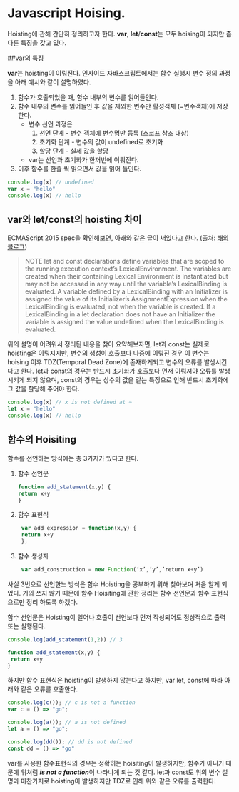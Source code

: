 # Javascript Hoising.

Hoisting에 관해 간단히 정리하고자 한다. **var**, **let**/**const**는 모두 hoising이 되지만 좀 다른 특징을 갖고 있다.

##var의 특징

**var**는 hoisting이 이뤄진다. 인사이드 자바스크립트에서는 함수 실행시 변수 정의 과정을 아래 예시와 같이 설명하였다.
1. 함수가 호출되었을 때, 함수 내부의 변수를 읽어들인다.
2. 함수 내부의 변수를 읽어들인 후 값을 제외한 변수만 활성객체 (=변수객체)에 저장한다. 
   - 변수 선언 과정은
        1. 선언 단계 - 변수 객체에 변수명만 등록 (스코프 참조 대상)
        2. 초기화 단계 - 변수의 값이 undefined로 초기화
        3. 할당 단계 - 실제 값을 할당
    - var는 선언과 초기화가 한꺼번에 이뤄진다. 
3. 이후 함수를 한줄 씩 읽으면서 값을 읽어 들인다.


```js
console.log(x) // undefined
var x = "hello"
console.log(x) // hello
```

## var와 let/const의 hoisting 차이

ECMAScript 2015 spec을 확인해보면, 아래와 같은 글이 써있다고 한다.
(출처: [해외블로그](http://jsrocks.org/2015/01/temporal-dead-zone-tdz-demystified))
>NOTE let and const declarations define variables that are scoped to the running execution context’s LexicalEnvironment. The variables are created when their containing Lexical Environment is instantiated but may not be accessed in any way until the variable’s LexicalBinding is evaluated. A variable defined by a LexicalBinding with an Initializer is assigned the value of its Initializer’s AssignmentExpression when the LexicalBinding is evaluated, not when the variable is created. If a LexicalBinding in a let declaration does not have an Initializer the variable is assigned the value undefined when the LexicalBinding is evaluated.


위의 설명이 어려워서 정리된 내용을 찾아 요약해보자면, let과 const는 실제로 hoisting은 이뤄지지만, 변수의 생성이 호출보다 나중에 이뤄진 경우 이 변수는 hoising 이후 TDZ(Temporal Dead Zone)에 존재하게되고 변수의 오류를 발생시킨다고 한다. let과 const의 경우는 반드시 초기화가 호출보다 먼저 이뤄져야 오류를 발생시키게 되지 않으며, const의 경우는 상수의 값을 같는 특징으로 인해 반드시 초기화에 그 값을 할당해 주어야 한다.

```js
console.log(x) // x is not defined at ~
let x = "hello"
console.log(x) // hello
```

## 함수의 Hoisiting

함수를 선언하는 방식에는 총 3가지가 있다고 한다.
1. 함수 선언문
    ```js
    function add_statement(x,y) {
    return x+y
    }
    ```
2. 함수 표현식
   ```js
    var add_expression = function(x,y) {
    return x+y
    };
   ```
3. 함수 생성자
   ```js
    var add_construction = new Function(‘x’,’y’,’return x+y’)
   ```

사실 3번으로 선언한느 방식은 함수 Hoisting을 공부하기 위해 찾아보며 처음 알게 되었다. 거의 쓰지 않기 때문에 함수 Hoisiting에 관한 정리는 함수 선언문과 함수 표현식으로만 정리 하도록 하겠다.

함수 선언문은 Hoisting이 일어나 호출이 선언보다 먼저 작성되어도 정상적으로 출력 또는 실행된다.

```js
console.log(add_statement(1,2)) // 3

function add_statement(x,y) {
 return x+y
}
```

하지만 함수 표현식은 hoisting이 발생하지 않는다고 하지만, var let, const에 따라 아래와 같은 오류를 호출한다.

```js
console.log(c()); // c is not a function
var c = () => "go"; 
```

```js
console.log(a()); // a is not defined
let a = () => "go"; 
```

```js
console.log(dd()); // dd is not defined
const dd = () => "go"
```

var를 사용한 함수표현식의 경우는 정확히는 hoisiting이 발생하지만, 함수가 아니기 때문에 위처럼 ***is not a function***이 나타나게 되는 것 같다. let과 const도 위의 변수 설명과 마찬가지로 hoisting이 발생하지만 TDZ로 인해 위와 같은 오류를 출력한다.